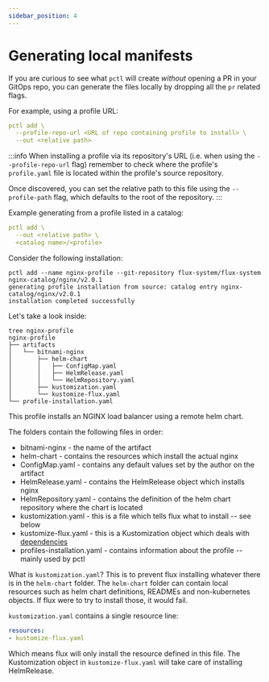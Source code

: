 ```yaml
---
sidebar_position: 4
---
```


# Generating local manifests

If you are curious to see what `pctl` will create _without_ opening a PR
in your GitOps repo, you can generate the files locally by dropping all the `pr`
related flags.

For example, using a profile URL:
```yaml
pctl add \
  --profile-repo-url <URL of repo containing profile to install> \
  --out <relative path>
```

:::info
When installing a profile via its repository's URL (i.e. when using the `--profile-repo-url` flag)
remember to check where the profile's `profile.yaml` file is located within
the profile's source repository.

Once discovered, you can set the relative path to this file using the `--profile-path` flag, which 
defaults to the root of the repository.
:::

Example generating from a profile listed in a catalog:

```yaml
pctl add \
  --out <relative path> \
  <catalog name>/<profile>
```

Consider the following installation:

```
pctl add --name nginx-profile --git-repository flux-system/flux-system nginx-catalog/nginx/v2.0.1
generating profile installation from source: catalog entry nginx-catalog/nginx/v2.0.1
installation completed successfully
```

Let's take a look inside:

```
tree nginx-profile
nginx-profile
├── artifacts
│   └── bitnami-nginx
│       ├── helm-chart
│       │   ├── ConfigMap.yaml
│       │   ├── HelmRelease.yaml
│       │   └── HelmRepository.yaml
│       ├── kustomization.yaml
│       └── kustomize-flux.yaml
└── profile-installation.yaml
```

This profile installs an NGINX load balancer using a remote helm chart.

The folders contain the following files in order:

* bitnami-nginx - the name of the artifact
* helm-chart - contains the resources which install the actual nginx
* ConfigMap.yaml - contains any default values set by the author on the artifact
* HelmRelease.yaml - contains the HelmRelease object which installs nginx
* HelmRepository.yaml - contains the definition of the helm chart repository where the chart is located
* kustomization.yaml - this is a file which tells flux what to install -- see below
* kustomize-flux.yaml - this is a Kustomization object which deals with [dependencies](/docs/author-docs/dependencies)
* profiles-installation.yaml - contains information about the profile -- mainly used by pctl

What is `kustomization.yaml`? This is to prevent flux installing whatever there is in the `helm-chart` folder. The `helm-chart`
folder can contain local resources such as helm chart definitions, READMEs and non-kubernetes objects. If flux were to try to
install those, it would fail.

`kustomization.yaml` contains a single resource line:

```yaml
resources:
- kustomize-flux.yaml
```

Which means flux will only install the resource defined in this file. The Kustomization object in `kustomize-flux.yaml`
will take care of installing HelmRelease.
